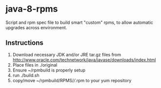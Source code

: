 java-8-rpms
===========

Script and rpm spec file to build smart "custom" rpms, to allow automatic upgrades across environment.

Instructions
-------------
1. Download necessary JDK and/or JRE tar.gz files from http://www.oracle.com/technetwork/java/javase/downloads/index.html
2. Place files in ./original
3. Ensure ~/rpmbuild is properly setup
4. run ./build.sh
5. copy/move ~/rpmbuild/RPMS/*/*.rpm to your yum repository
